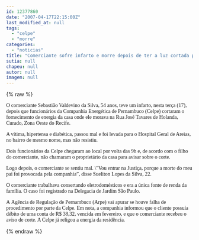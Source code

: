 ```yaml
---
id: 12377860
date: "2007-04-17T22:15:00Z"
last_modified_at: null
tags:
  - "celpe"
  - "morre"
categories:
  - "noticias"
title: "Comerciante sofre infarto e morre depois de ter a luz cortada pela Celpe"
sutia: null
chapeu: null
autor: null
imagem: null
---
```

{% raw %}
<p><P><FONT face=Verdana>O comerciante Sebastião Valdevino da Silva, 54 anos, teve um infarto, nesta terça (17), depois que funcionários da Companhia Energética de Pernambuco (Celpe) cortaram o fornecimento de energia da casa onde ele morava na Rua José Tavares de Holanda, Curado, Zona Oeste do Recife. </FONT></P></p>
<p><P><FONT face=Verdana>A vítima, hipertensa e diabética, passou mal e foi levada para o Hospital Geral de Areias, no bairro de mesmo nome, mas não resistiu. </FONT></P></p>
<p><P><FONT face=Verdana>Dois funcionários da Celpe chegaram ao local por volta das 9h e, de acordo com o filho do comerciante, não chamaram o proprietário da casa para avisar sobre o corte. </FONT></P></p>
<p><P><FONT face=Verdana>Logo depois, o comerciante se sentiu mal. \"<FONT face=Verdana>Vou entrar na Justiça, porque a morte do meu pai foi provocada pela companhia”,&nbsp;</FONT></FONT><FONT face=Verdana>disse&nbsp;Sueliton Lopes da Silva, 22. </FONT></P></p>
<p><P><FONT face=Verdana>O comerciante trabalhava consertando eletrodomésticos e era a única fonte de renda da família. O caso foi registrado na Delegacia de Jardim São Paulo.</FONT></P></p>
<p><P><FONT face=Verdana>A&nbsp;Agência de Regulação de Pernambuco (Arpe) vai apurar se&nbsp;houve falha de procedimento por parte da Celpe.&nbsp;</FONT><FONT face=Verdana>Em nota, a&nbsp;companhia informou que o cliente possuía débito de uma conta de R$ 38,32, vencida em fevereiro, e que o comerciante recebeu o aviso de corte. </FONT><FONT face=Verdana>A Celpe já religou a energia da residência.</FONT></P> </p>
{% endraw %}